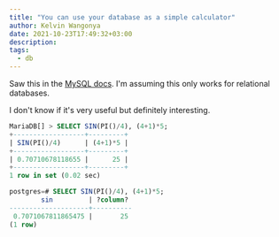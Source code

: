 ```yaml
---
title: "You can use your database as a simple calculator"
author: Kelvin Wangonya
date: 2021-10-23T17:49:32+03:00
description:
tags:
  - db
---
```


Saw this in the [MySQL docs](https://dev.mysql.com/doc/refman/8.0/en/entering-queries.html). I'm assuming this only works for relational databases.

I don't know if it's very useful but definitely interesting.

```sql
MariaDB[] > SELECT SIN(PI()/4), (4+1)*5;
+------------------+---------+
| SIN(PI()/4)      | (4+1)*5 |
+------------------+---------+
| 0.70710678118655 |      25 |
+------------------+---------+
1 row in set (0.02 sec)
```

```sql
postgres=# SELECT SIN(PI()/4), (4+1)*5;
        sin         | ?column?
--------------------+----------
 0.7071067811865475 |       25
(1 row)
```
